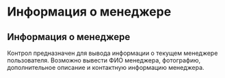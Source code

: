 ﻿---
description: 2.4.7
---
# Информация о менеджере
## Информация о менеджере
Контрол предназначен для вывода информации о текущем менеджере пользователя.
Возможно вывести ФИО менеджера, фотографию, дополнительное описание и контактную информацию менеджера.
